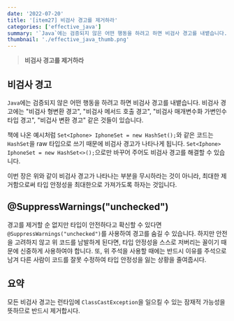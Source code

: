 ```yaml
---
date: '2022-07-20'
title: '[item27] 비검사 경고를 제거하라'
categories: ['effective_java']
summary: '`Java`에는 검증되지 않은 어떤 행동을 하려고 하면 비검사 경고를 내뱉습니다. 비검사 경고에는 "비검사 형변환 경고", "비검사 메서드 호출 경고", "비검사 매개변수화 가변인수 타입 경고", "비겁사 변환 경고" 같은 것들이 있습니다.'
thumbnail: './effective_java_thumb.png'
---
```


> **비검사 경고를 제거하라**

## 비검사 경고
`Java`에는 검증되지 않은 어떤 행동을 하려고 하면 비검사 경고를 내뱉습니다. 비검사 경고에는 "비검사 형변환 경고", "비검사 메서드 호출 경고", "비검사 매개변수화 가변인수 타입 경고", "비겁사 변환 경고" 같은 것들이 있습니다.

책에 나온 예시처럼 `Set<Iphone> IphoneSet = new HashSet();`와 같은 코드는 `HashSet`을 raw 타입으로 쓰기 때문에 비검사 경고가 나타나게 됩니다. `Set<Iphone> IphoneSet = new HashSet<>();`으로만 바꾸어 주어도 비검사 경고를 해결할 수 있습니다.

이번 장은 위와 같이 비검사 경고가 나타나는 부분을 무시하라는 것이 아니라, 최대한 제거함으로써 타입 안정성을 최대한으로 가져가도록 하자는 것입니다.

## @SuppressWarnings("unchecked")
경고를 제거할 순 없지만 타입이 안전하다고 확신할 수 있다면 `@SuppressWarnings("unchecked")`를 사용하여 경고를 숨길 수 있습니다. 하지만 안전을 고려하지 않고 위 코드를 남발하게 된다면, 타입 안정성을 스스로 저버리는 꼴이기 때문에 신중하게 사용하여야 합니다. 또, 위 주석을 사용할 때에는 반드시 이유를 주석으로 남겨 다른 사람이 코드를 잘못 수정하여 타입 안정성을 잃는 상황을 줄여줍시다.

## 요약
모든 비검사 경고는 런타임에 `ClassCastException`을 일으킬 수 있는 잠재적 가능성을 뜻하므로 반드시 제거합시다.